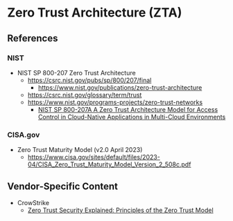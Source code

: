 
# Zero Trust Architecture (ZTA)

## References

### NIST

- NIST SP 800-207 Zero Trust Architecture
  + https://csrc.nist.gov/pubs/sp/800/207/final
    * https://www.nist.gov/publications/zero-trust-architecture
  + https://csrc.nist.gov/glossary/term/trust  
  + https://www.nist.gov/programs-projects/zero-trust-networks
    * [NIST SP 800-207A A Zero Trust Architecture Model for Access Control in Cloud-Native Applications in Multi-Cloud Environments](https://csrc.nist.gov/pubs/sp/800/207/a/final)


### CISA.gov

- Zero Trust Maturity Model (v2.0 April 2023)
  + https://www.cisa.gov/sites/default/files/2023-04/CISA_Zero_Trust_Maturity_Model_Version_2_508c.pdf


## Vendor-Specific Content 

- CrowStrike
  + [Zero Trust Security Explained: Principles of the Zero Trust Model](https://www.crowdstrike.com/en-us/cybersecurity-101/zero-trust-security/)

  
